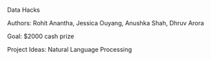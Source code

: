 Data Hacks

Authors: Rohit Anantha, Jessica Ouyang, Anushka Shah, Dhruv Arora

Goal: $2000 cash prize

Project Ideas: Natural Language Processing